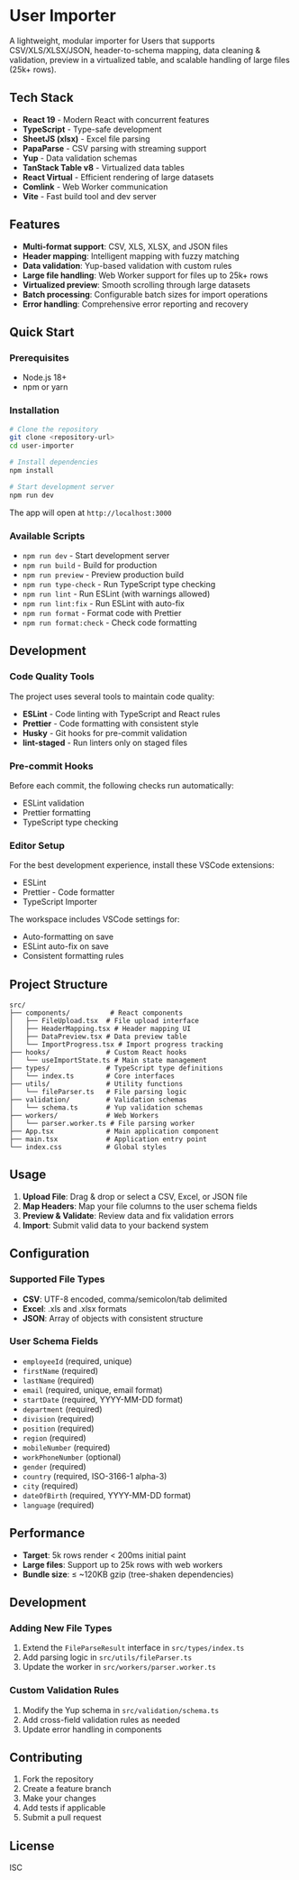 # User Importer

A lightweight, modular importer for Users that supports CSV/XLS/XLSX/JSON, header-to-schema mapping, data cleaning & validation, preview in a virtualized table, and scalable handling of large files (25k+ rows).

## Tech Stack

- **React 19** - Modern React with concurrent features
- **TypeScript** - Type-safe development
- **SheetJS (xlsx)** - Excel file parsing
- **PapaParse** - CSV parsing with streaming support
- **Yup** - Data validation schemas
- **TanStack Table v8** - Virtualized data tables
- **React Virtual** - Efficient rendering of large datasets
- **Comlink** - Web Worker communication
- **Vite** - Fast build tool and dev server

## Features

- **Multi-format support**: CSV, XLS, XLSX, and JSON files
- **Header mapping**: Intelligent mapping with fuzzy matching
- **Data validation**: Yup-based validation with custom rules
- **Large file handling**: Web Worker support for files up to 25k+ rows
- **Virtualized preview**: Smooth scrolling through large datasets
- **Batch processing**: Configurable batch sizes for import operations
- **Error handling**: Comprehensive error reporting and recovery

## Quick Start

### Prerequisites

- Node.js 18+
- npm or yarn

### Installation

```bash
# Clone the repository
git clone <repository-url>
cd user-importer

# Install dependencies
npm install

# Start development server
npm run dev
```

The app will open at `http://localhost:3000`

### Available Scripts

- `npm run dev` - Start development server
- `npm run build` - Build for production
- `npm run preview` - Preview production build
- `npm run type-check` - Run TypeScript type checking
- `npm run lint` - Run ESLint (with warnings allowed)
- `npm run lint:fix` - Run ESLint with auto-fix
- `npm run format` - Format code with Prettier
- `npm run format:check` - Check code formatting

## Development

### Code Quality Tools

The project uses several tools to maintain code quality:

- **ESLint** - Code linting with TypeScript and React rules
- **Prettier** - Code formatting with consistent style
- **Husky** - Git hooks for pre-commit validation
- **lint-staged** - Run linters only on staged files

### Pre-commit Hooks

Before each commit, the following checks run automatically:

- ESLint validation
- Prettier formatting
- TypeScript type checking

### Editor Setup

For the best development experience, install these VSCode extensions:

- ESLint
- Prettier - Code formatter
- TypeScript Importer

The workspace includes VSCode settings for:

- Auto-formatting on save
- ESLint auto-fix on save
- Consistent formatting rules

## Project Structure

```
src/
├── components/          # React components
│   ├── FileUpload.tsx  # File upload interface
│   ├── HeaderMapping.tsx # Header mapping UI
│   ├── DataPreview.tsx # Data preview table
│   └── ImportProgress.tsx # Import progress tracking
├── hooks/              # Custom React hooks
│   └── useImportState.ts # Main state management
├── types/              # TypeScript type definitions
│   └── index.ts        # Core interfaces
├── utils/              # Utility functions
│   └── fileParser.ts   # File parsing logic
├── validation/         # Validation schemas
│   └── schema.ts       # Yup validation schemas
├── workers/            # Web Workers
│   └── parser.worker.ts # File parsing worker
├── App.tsx             # Main application component
├── main.tsx            # Application entry point
└── index.css           # Global styles
```

## Usage

1. **Upload File**: Drag & drop or select a CSV, Excel, or JSON file
2. **Map Headers**: Map your file columns to the user schema fields
3. **Preview & Validate**: Review data and fix validation errors
4. **Import**: Submit valid data to your backend system

## Configuration

### Supported File Types

- **CSV**: UTF-8 encoded, comma/semicolon/tab delimited
- **Excel**: .xls and .xlsx formats
- **JSON**: Array of objects with consistent structure

### User Schema Fields

- `employeeId` (required, unique)
- `firstName` (required)
- `lastName` (required)
- `email` (required, unique, email format)
- `startDate` (required, YYYY-MM-DD format)
- `department` (required)
- `division` (required)
- `position` (required)
- `region` (required)
- `mobileNumber` (required)
- `workPhoneNumber` (optional)
- `gender` (required)
- `country` (required, ISO-3166-1 alpha-3)
- `city` (required)
- `dateOfBirth` (required, YYYY-MM-DD format)
- `language` (required)

## Performance

- **Target**: 5k rows render < 200ms initial paint
- **Large files**: Support up to 25k rows with web workers
- **Bundle size**: ≤ ~120KB gzip (tree-shaken dependencies)

## Development

### Adding New File Types

1. Extend the `FileParseResult` interface in `src/types/index.ts`
2. Add parsing logic in `src/utils/fileParser.ts`
3. Update the worker in `src/workers/parser.worker.ts`

### Custom Validation Rules

1. Modify the Yup schema in `src/validation/schema.ts`
2. Add cross-field validation rules as needed
3. Update error handling in components

## Contributing

1. Fork the repository
2. Create a feature branch
3. Make your changes
4. Add tests if applicable
5. Submit a pull request

## License

ISC
